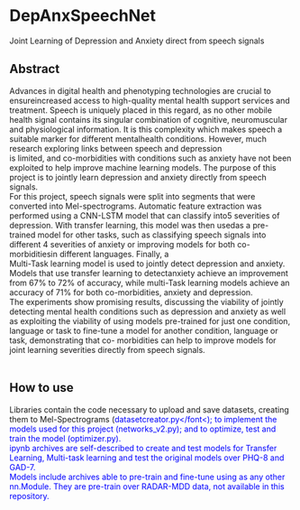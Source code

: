 # DepAnxSpeechNet
Joint Learning of Depression and Anxiety direct from speech signals <br>

## Abstract
Advances in digital health and phenotyping technologies are crucial to ensureincreased access to high-quality mental health support services and treatment. Speech is 
uniquely placed in this regard, as no other mobile health signal contains its singular combination of cognitive, neuromuscular and physiological information. It is 
this complexity which makes speech a suitable marker for different mentalhealth conditions. However, much research exploring  links  between  speech  and  depression  
is  limited,  and  co-morbidities  with conditions  such  as  anxiety  have  not  been  exploited  to  help  improve machine  learning models. The purpose of this 
project is to jointly learn depression and anxiety directly from speech signals. <br> 
For  this  project,  speech  signals  were  split  into  segments  that  were  converted  into  Mel-spectrograms. Automatic feature extraction was performed using a 
CNN-LSTM model that can  classify into5 severities  of depression. With  transfer  learning,  this  model was then usedas  a pre-trained  model  for other tasks,  such 
as  classifying  speech  signals  into different 4 severities  of  anxiety  or  improving  models for  both  co-morbiditiesin  different languages.  Finally,  a  
Multi-Task  learning  model  is  used  to  jointly  detect  depression  and anxiety. <br>
Models that use transfer learning to detectanxiety achieve an improvement from 67% to 72% of accuracy, while multi-Task learning models achieve an accuracy of 71% for 
both co-morbidities, anxiety and depression. <br>
The experiments show promising results, discussing the viability of jointly detecting mental health conditions such as depression and anxiety as well as exploiting the 
viability of using models pre-trained for just one condition, language or task to fine-tune a model for another condition, language or task, demonstrating that co-
morbidities can help to improve models for joint learning severities directly from speech signals. <br><br>
## How to use
Libraries contain the code necessary to upload and save datasets, creating them to Mel-Spectrograms (<font color=blue>datasetcreator.py</font<); to implement the 
models used for this project (<font color=blue>networks_v2.py</font>); and to optimize, test and train the model (<font color=blue>optimizer.py</font>).<br>
ipynb archives are self-described to create and test models for Transfer Learning, Multi-task learning and test the original models over PHQ-8 and GAD-7. <br>
Models include archives able to pre-train and fine-tune using as any other nn.Module. They are pre-train over RADAR-MDD data, not available in this repository. 
